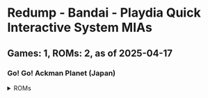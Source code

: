 # Redump - Bandai - Playdia Quick Interactive System MIAs
## Games: 1, ROMs: 2, as of 2025-04-17

### Go! Go! Ackman Planet (Japan)
<details>
<summary>ROMs</summary>

- Go! Go! Ackman Planet (Japan) (Track 1).bin, CRC: 1cbf2c16
- Go! Go! Ackman Planet (Japan) (Track 2).bin, CRC: f1974e93
</details>

